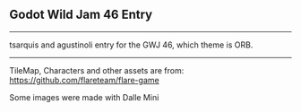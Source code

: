 ## Godot Wild Jam 46 Entry

---

tsarquis and agustinoli entry for the GWJ 46, which theme is ORB.

---

TileMap, Characters and other assets are from:
https://github.com/flareteam/flare-game

Some images were made with Dalle Mini
